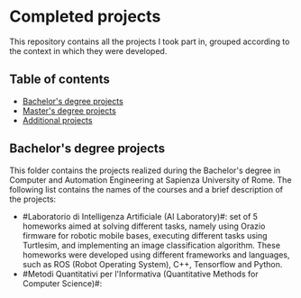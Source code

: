 # Completed projects

This repository contains all the projects I took part in, grouped according to the context in which they were developed.

## Table of contents
* [Bachelor's degree projects](#bachelor)
* [Master's degree projects](#master)
* [Additional projects](#add)

## Bachelor's degree projects
This folder contains the projects realized during the Bachelor's degree in Computer and Automation Engineering at Sapienza University of Rome. The following list contains the names of the courses and a brief description of the projects:

* #Laboratorio di Intelligenza Artificiale (AI Laboratory)#: set of 5 homeworks aimed at solving different tasks, namely using Orazio firmware for robotic mobile bases, executing different tasks using Turtlesim, and implementing an image classification algorithm. These homeworks were developed using different frameworks and languages, such as ROS (Robot Operating System), C++, Tensorflow and Python.
* #Metodi Quantitativi per l'Informativa (Quantitative Methods for Computer Science)#:


